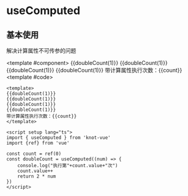 # useComputed

## 基本使用

解决计算属性不可传参的问题

<ComponentCard>

<template #component>
{{doubleCount(1)}} 
{{doubleCount(1)}}
{{doubleCount(1)}}
{{doubleCount(1)}}
带计算属性执行次数：{{count}}
</template>
<template #code>

```vue
<template>
{{doubleCount(1)}} 
{{doubleCount(1)}}
{{doubleCount(1)}}
{{doubleCount(1)}}
带计算属性执行次数：{{count}}
</template>

<script setup lang="ts">
import { useComputed } from 'knot-vue'
import {ref} from 'vue'

const count = ref(0)
const doubleCount = useComputed((num) => {
    console.log("执行第"+count.value+"次")
    count.value++
    return 2 * num
})
</script>
```

</template>

</ComponentCard>

<script setup>
import { useComputed } from 'knot-vue'
import {ref} from 'vue'

const count = ref(0)

const doubleCount = useComputed((num) => {
    console.log("执行第"+count.value+"次")
    count.value++
    return 2 * num
})
</script>
